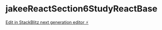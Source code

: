 # jakeeReactSection6StudyReactBase

[Edit in StackBlitz next generation editor ⚡️](https://stackblitz.com/~/github.com/Kumao-Y-I/jakeeReactSection6StudyReactBase)